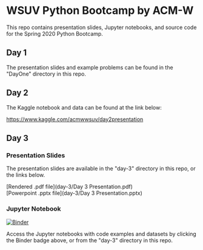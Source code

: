 # WSUV Python Bootcamp by ACM-W

This repo contains presentation slides, Jupyter notebooks, and source code for the Spring 2020 Python Bootcamp.

## Day 1

The presentation slides and example problems can be found in the "DayOne" directory in this repo.

## Day 2

The Kaggle notebook and data can be found at the link below:

https://www.kaggle.com/acmwwsuv/day2presentation

## Day 3

### Presentation Slides

The presentation slides are available in the "day-3" directory in this repo, or the links below.

[Rendered .pdf file](day-3/Day 3 Presentation.pdf)  
[Powerpoint .pptx file](day-3/Day 3 Presentation.pptx)

### Jupyter Notebook

[![Binder](https://mybinder.org/badge_logo.svg)](https://mybinder.org/v2/gh/acmw-wsuv/py-bootcamp-notebooks/master?filepath=day-3%2F)

Access the Jupyter notebooks with code examples and datasets by clicking the Binder badge above, or from the "day-3" directory in this repo.
